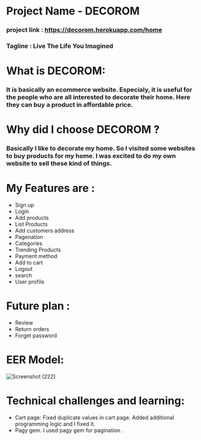 <!-- # README

This README would normally document whatever steps are necessary to get the
application up and running.

Things you may want to cover:

* Ruby version

* System dependencies

* Configuration

* Database creation

* Database initialization

* How to run the test suite

* Services (job queues, cache servers, search engines, etc.)

* Deployment instructions

* ... -->
# Project Name - DECOROM
### project link : https://decorom.herokuapp.com/home
### Tagline : Live The Life You Imagined
# What is DECOROM:
###  It is basically an ecommerce website.  Especialy, it is useful for the people who are all interested to decorate their home. Here they can buy a product in affordable price.

# Why did I choose DECOROM ?  
### Basically I like to decorate my home. So I visited some websites to buy products for my home. I was excited to do my own website to sell these kind of things.

# My Features are :

* Sign up 
* Login 
* Add products 
* List Products 
* Add customers address 
* Pagenation 
* Categories 
* Trending Products
* Payment method 
* Add to cart
* Logout
* search
* User profile
# Future plan :
* Review 
* Return orders
* Forget password

# EER Model:
![Screenshot (222)](https://user-images.githubusercontent.com/82790009/185984290-d432a417-5bb3-4171-bfe5-eb520d8cbd9a.png)

# Technical challenges and learning:
* Cart page:
  Fixed duplicate values in cart page. Added additional programming logic and I fixed it.
* Pagy gem.
   I used pagy gem for pagination .



